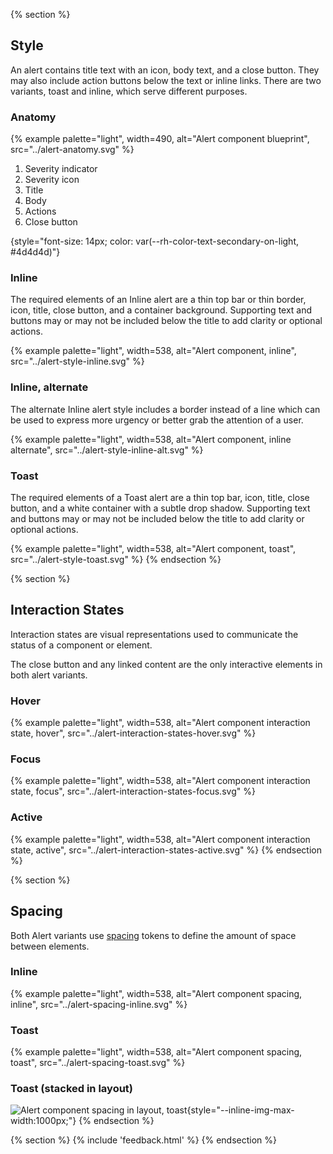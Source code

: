 {% section %}
## Style

An alert contains title text with an icon, body text, and a close button. They may also include action buttons below the text or inline links. There are two variants, toast and inline, which serve different purposes.

### Anatomy

{% example palette="light",
           width=490,
           alt="Alert component blueprint",
           src="../alert-anatomy.svg" %}

<ol>
    <li>Severity indicator</li>
    <li>Severity icon</li>
    <li>Title</li>
    <li>Body</li>
    <li>Actions</li>
    <li>Close button</li>
</ol>{style="font-size: 14px; color: var(--rh-color-text-secondary-on-light, #4d4d4d)"}

### Inline

The required elements of an Inline alert are a thin top bar or thin border, icon, title, close button, and a container background. Supporting text and buttons may or may not be included below the title to add clarity or optional actions.

{% example palette="light",
           width=538,
           alt="Alert component, inline",
           src="../alert-style-inline.svg" %}

### Inline, alternate

The alternate Inline alert style includes a border instead of a line which can be used to express more urgency or better grab the attention of a user.

{% example palette="light",
           width=538,
           alt="Alert component, inline alternate",
           src="../alert-style-inline-alt.svg" %}

### Toast

The required elements of a Toast alert are a thin top bar, icon, title, close button, and a white container with a subtle drop shadow. Supporting text and buttons may or may not be included below the title to add clarity or optional actions.

{% example palette="light",
           width=538,
           alt="Alert component, toast",
           src="../alert-style-toast.svg" %}
{% endsection %}

{% section %}
## Interaction States

Interaction states are visual representations used to communicate the status of a component or element.

The close button and any linked content are the only interactive elements in both alert variants.

### Hover

{% example palette="light",
           width=538,
           alt="Alert component interaction state, hover",
           src="../alert-interaction-states-hover.svg" %}

### Focus

{% example palette="light",
           width=538,
           alt="Alert component interaction state, focus",
           src="../alert-interaction-states-focus.svg" %}

### Active

{% example palette="light",
           width=538,
           alt="Alert component interaction state, active",
           src="../alert-interaction-states-active.svg" %}
{% endsection %}

{% section %}
## Spacing

Both Alert variants use [spacing](/foundations/spacing/) tokens to define the amount of space between elements.

### Inline

{% example palette="light",
           width=538,
           alt="Alert component spacing, inline",
           src="../alert-spacing-inline.svg" %}

### Toast

{% example palette="light",
           width=538,
           alt="Alert component spacing, toast",
           src="../alert-spacing-toast.svg" %}

### Toast (stacked in layout)
![Alert component spacing in layout, toast](../alert-spacing-toast-layout.svg){style="--inline-img-max-width:1000px;"}
{% endsection %}

{% section %}
{% include 'feedback.html' %}
{% endsection %}